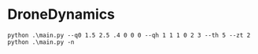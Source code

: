 # DroneDynamics




```
python .\main.py --q0 1.5 2.5 .4 0 0 0 --qh 1 1 1 0 2 3 --th 5 --zt 2
python .\main.py -n
```